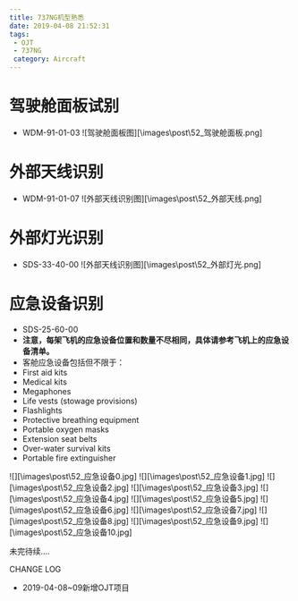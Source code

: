 ```yaml
---
title: 737NG机型熟悉
date: 2019-04-08 21:52:31
tags:
 - OJT
 - 737NG
 category: Aircraft
---
```


# 驾驶舱面板试别

* WDM-91-01-03
![驾驶舱面板图][\images\post\52_驾驶舱面板.png]

# 外部天线识别
* WDM-91-01-07
![外部天线识别图][\images\post\52_外部天线.png]

# 外部灯光识别
* SDS-33-40-00
![外部天线识别图][\images\post\52_外部灯光.png]

# 应急设备识别
* SDS-25-60-00
* **注意，每架飞机的应急设备位置和数量不尽相同，具体请参考飞机上的应急设备清单。**
* 客舱应急设备包括但不限于：
* First aid kits
* Medical kits
* Megaphones
* Life vests (stowage provisions)
* Flashlights
* Protective breathing equipment
* Portable oxygen masks
* Extension seat belts
* Over-water survival kits
* Portable fire extinguisher

![][\images\post\52_应急设备0.jpg]
![][\images\post\52_应急设备1.jpg]
![][\images\post\52_应急设备2.jpg]
![][\images\post\52_应急设备3.jpg]
![][\images\post\52_应急设备4.jpg]
![][\images\post\52_应急设备5.jpg]
![][\images\post\52_应急设备6.jpg]
![][\images\post\52_应急设备7.jpg]
![][\images\post\52_应急设备8.jpg]
![][\images\post\52_应急设备9.jpg]
![][\images\post\52_应急设备10.jpg]

未完待续....


CHANGE LOG
* 2019-04-08~09新增OJT项目